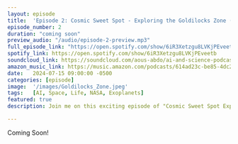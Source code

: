 ```yaml
---
layout: episode
title:  'Episode 2: Cosmic Sweet Spot - Exploring the Goldilocks Zone (Interstellar Edition)'
episode_number: 2
duration: "coming soon"
preview_audio: "/audio/episode-2-preview.mp3"
full_episode_link: "https://open.spotify.com/show/6iR3Xetzgu8LVKjPEveetb"
spotify_link: https://open.spotify.com/show/6iR3Xetzgu8LVKjPEveetb
soundcloud_link: https://soundcloud.com/aous-abdo/ai-and-science-podcast?utm_source=clipboard&utm_medium=text&utm_campaign=social_sharing&si=5dc39ba5b4eb480a90a42091b5bd346a
amazon_music_link: https://music.amazon.com/podcasts/614ad23c-be85-4dc2-b07b-510266723045/episodes/449d2331-cf15-43c3-8522-c3bb1b7550a5/the-ai-and-science-podcast-ai-space-odyssey-exploring-the-cosmos-with-artificial-intelligence
date:   2024-07-15 09:00:00 -0500
categories: [episode]
image:  '/images/Goldilocks_Zone.jpeg'
tags:   [AI, Space, Life, NASA, Exoplanets]
featured: true
description: Join me on this exciting episode of "Cosmic Sweet Spot Exploring the Goldilocks Zone" as we delve into the fascinating world of the habitable zone around stars, where conditions are just right for life as we know it. Discover why Earth is perfectly positioned and explore the potential for life on other planets within this cosmic sweet spot

---
```


Coming Soon!


